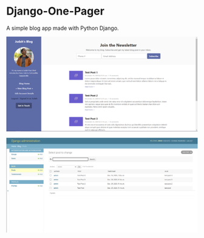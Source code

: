 # Django-One-Pager
A simple blog app made with Python Django.

![](home_page.png)

![](django_admin.png)
